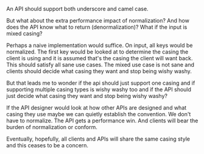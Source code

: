 An API should support both underscore and camel case.

But what about the extra performance impact of normalization? And how does the
API know what to return (denormalization)? What if the input is mixed casing?

Perhaps a naive implementation would suffice. On input, all keys would be normalized.
The first key would be looked at to determine the casing the client is using and it
is assumed that's the casing the client will want back. This should satisfy all sane
use cases. The mixed use case is not sane and clients should decide what casing they
want and stop being wishy washy.

But that leads me to wonder if the api should just support one casing and if supporting
multiple casing types is wishy washy too and if the API should just decide what casing
they want and stop being wishy washy?

If the API designer would look at how other APIs are designed and what casing they use
maybe we can quietly establish the convention. We don't have to normalize. The API gets
a performance win. And clients will bear the burden of normalization or conform.

Eventually, hopefully, all clients and APIs will share the same casing style and this
ceases to be a concern.
